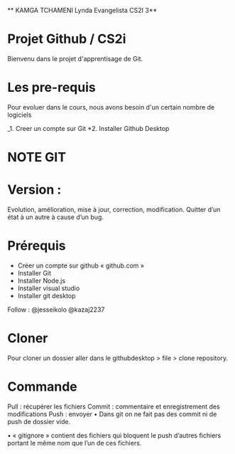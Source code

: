 ** KAMGA TCHAMENI Lynda Evangelista CS2I 3**
# Projet Github / CS2i
Bienvenu dans le projet d'apprentisage de Git.

# Les pre-requis
Pour evoluer dans le cours, nous avons besoin d'un certain nombre de logiciels

_1. Creer un compte sur Git
*2. Installer Github Desktop

# NOTE GIT

#	Version : 
Evolution, amélioration, mise à jour, correction, modification. Quitter d’un état à un autre à cause d’un bug.

# Prérequis
-	Créer un compte sur github « github.com »
-	Installer Git
-	Installer Node.js
-	Installer visual studio
-	Installer git desktop

Follow :
@jesseikolo
@kazaj2237

# Cloner 
Pour cloner un dossier aller dans le githubdesktop > file > clone repository.

# Commande 
Pull : récupérer les fichiers
Commit : commentaire et enregistrement des modifications 
Push : envoyer
•	Dans git on ne fait pas des commit ni de push de dossier vide.

•	 « gitignore » contient des fichiers qui bloquent le push d’autres fichiers portant le même nom que l’un de ces fichiers.

